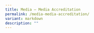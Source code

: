 ```yaml
---
title: Media – Media Accreditation
permalink: /media-media-accreditation/
variant: markdown
description: ""
---
```

